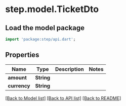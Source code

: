 # step.model.TicketDto

## Load the model package
```dart
import 'package:step/api.dart';
```

## Properties
Name | Type | Description | Notes
------------ | ------------- | ------------- | -------------
**amount** | **String** |  | 
**currency** | **String** |  | 

[[Back to Model list]](../README.md#documentation-for-models) [[Back to API list]](../README.md#documentation-for-api-endpoints) [[Back to README]](../README.md)


